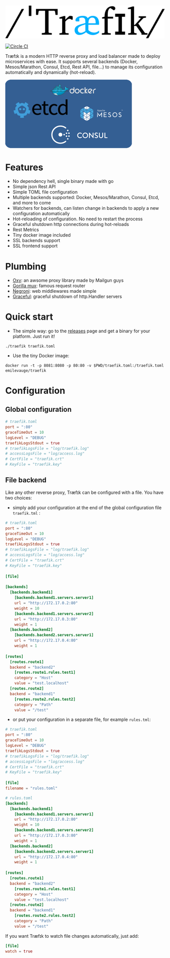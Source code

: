 ![Træfɪk](docs/img/traefik.logo.png "Træfɪk")

[![Circle CI](https://circleci.com/gh/EmileVauge/traefik.svg?style=svg)](https://circleci.com/gh/EmileVauge/traefik)

Træfɪk is a modern HTTP reverse proxy and load balancer made to deploy microservices with ease.
It supports several backends (Docker, Mesos/Marathon, Consul, Etcd, Rest API, file...) to manage its configuration automatically and dynamically (hot-reload).

![Backends](docs/img/backends.png "Backends")

# Features

* No dependency hell, single binary made with go
* Simple json Rest API
* Simple TOML file configuration
* Multiple backends supported: Docker, Mesos/Marathon, Consul, Etcd, and more to come
* Watchers for backends, can listen change in backends to apply a new configuration automatically
* Hot-reloading of configuration. No need to restart the process
* Graceful shutdown http connections during hot-reloads
* Rest Metrics
* Tiny docker image included
* SSL backends support
* SSL frontend support

# Plumbing

* [Oxy](https://github.com/mailgun/oxy/): an awsome proxy library made by Mailgun guys
* [Gorilla mux](https://github.com/gorilla/mux): famous request router
* [Negroni](https://github.com/codegangsta/negroni): web middlewares made simple
* [Graceful](https://github.com/tylerb/graceful): graceful shutdown of http.Handler servers

# Quick start

* The simple way: go to the [releases](https://github.com/emilevauge/traefik/releases) page and get a binary for your platform.
Just run it!

```
./traefik traefik.toml
```

* Use the tiny Docker image:

```
docker run -t -p 8081:8080 -p 80:80 -v $PWD/traefik.toml:/traefik.toml emilevauge/traefik
```

# Configuration

## Global configuration

```toml
# traefik.toml
port = ":80"
graceTimeOut = 10
logLevel = "DEBUG"
traefikLogsStdout = true
# traefikLogsFile = "log/traefik.log"
# accessLogsFile = "log/access.log"
# CertFile = "traefik.crt"
# KeyFile = "traefik.key"
```

## File backend

Like any other reverse proxy, Træfɪk can be configured with a file. You have two choices:

* simply add your configuration at the end of the global configuration file ```traefik.tml``` :

```toml
# traefik.toml
port = ":80"
graceTimeOut = 10
logLevel = "DEBUG"
traefikLogsStdout = true
# traefikLogsFile = "log/traefik.log"
# accessLogsFile = "log/access.log"
# CertFile = "traefik.crt"
# KeyFile = "traefik.key"

[file]

[backends]
  [backends.backend1]
    [backends.backend1.servers.server1]
    url = "http://172.17.0.2:80"
    weight = 10
    [backends.backend1.servers.server2]
    url = "http://172.17.0.3:80"
    weight = 1
  [backends.backend2]
    [backends.backend2.servers.server1]
    url = "http://172.17.0.4:80"
    weight = 1

[routes]
  [routes.route1]
  backend = "backend2"
    [routes.route1.rules.test1]
    category = "Host"
    value = "test.localhost"
  [routes.route2]
  backend = "backend1"
    [routes.route2.rules.test2]
    category = "Path"
    value = "/test"

```

* or put your configuration in a separate file, for example ```rules.tml```:

```toml
# traefik.toml
port = ":80"
graceTimeOut = 10
logLevel = "DEBUG"
traefikLogsStdout = true
# traefikLogsFile = "log/traefik.log"
# accessLogsFile = "log/access.log"
# CertFile = "traefik.crt"
# KeyFile = "traefik.key"

[file]
filename = "rules.toml"
```

```toml
# rules.toml
[backends]
  [backends.backend1]
    [backends.backend1.servers.server1]
    url = "http://172.17.0.2:80"
    weight = 10
    [backends.backend1.servers.server2]
    url = "http://172.17.0.3:80"
    weight = 1
  [backends.backend2]
    [backends.backend2.servers.server1]
    url = "http://172.17.0.4:80"
    weight = 1

[routes]
  [routes.route1]
  backend = "backend2"
    [routes.route1.rules.test1]
    category = "Host"
    value = "test.localhost"
  [routes.route2]
  backend = "backend1"
    [routes.route2.rules.test2]
    category = "Path"
    value = "/test"
```

If you want Træfɪk to watch file changes automatically, just add:

```toml
[file]
watch = true
```
